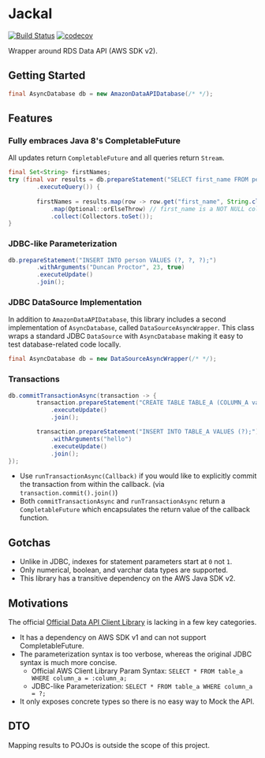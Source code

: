 # Jackal
[![Build Status](https://travis-ci.com/duncpro/jackal.svg?branch=master)](https://travis-ci.com/duncpro/jackal)
[![codecov](https://codecov.io/gh/duncpro/jackal/branch/master/graph/badge.svg?token=B5MZD14GUT)](https://codecov.io/gh/duncpro/jackal)

Wrapper around RDS Data API (AWS SDK v2).

## Getting Started
```java
final AsyncDatabase db = new AmazonDataAPIDatabase(/* */);
```

## Features
### Fully embraces Java 8's CompletableFuture
All updates return `CompletableFuture` and all queries return `Stream`.
```java
final Set<String> firstNames;
try (final var results = db.prepareStatement("SELECT first_name FROM person")
        .executeQuery()) {
    
        firstNames = results.map(row -> row.get("first_name", String.class))
            .map(Optional::orElseThrow) // first_name is a NOT NULL column
            .collect(Collectors.toSet());
}

```
### JDBC-like Parameterization
```java
db.prepareStatement("INSERT INTO person VALUES (?, ?, ?);")
        .withArguments("Duncan Proctor", 23, true)
        .executeUpdate()
        .join();
```
### JDBC DataSource Implementation
In addition to `AmazonDataAPIDatabase`, this library includes a second implementation of `AsyncDatabase`, 
called `DataSourceAsyncWrapper`. This class wraps a standard JDBC `DataSource` with `AsyncDatabase`
making it easy to test database-related code locally.
```java
final AsyncDatabase db = new DataSourceAsyncWrapper(/* */);
```
### Transactions
```java
db.commitTransactionAsync(transaction -> {
        transaction.prepareStatement("CREATE TABLE TABLE_A (COLUMN_A varchar);")
            .executeUpdate()
            .join();

        transaction.prepareStatement("INSERT INTO TABLE_A VALUES (?);")
            .withArguments("hello")
            .executeUpdate()
            .join();
});
```
- Use `runTransactionAsync(Callback)` if you would like to explicitly commit the transaction from within the callback.
  (via `transaction.commit().join()`)
- Both `commitTransactionAsync` and `runTransactionAsync` return a `CompletableFuture`
which encapsulates the return value of the callback function.

## Gotchas
- Unlike in JDBC, indexes for statement parameters start at `0` not `1`.
- Only numerical, boolean, and varchar data types are supported.
- This library has a transitive dependency on the AWS Java SDK v2.

## Motivations
The official [Official Data API Client Library](https://github.com/awslabs/rds-data-api-client-library-java) is
  lacking in a few key categories.
  - It has a dependency on AWS SDK v1 and can not support
    CompletableFuture. 
  - The parameterization syntax is too verbose, whereas the original JDBC
    syntax is much more concise.
      - Official AWS Client Library Param Syntax: `SELECT * FROM table_a WHERE column_a = :column_a;`
      - JDBC-like Parameterization: `SELECT * FROM table_a WHERE column_a = ?;`
  - It only exposes concrete types so there is no easy way to Mock
    the API.
    

## DTO
Mapping results to POJOs is outside the scope of this project.
